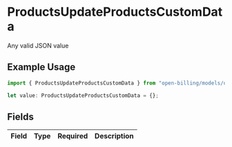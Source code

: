 # ProductsUpdateProductsCustomData

Any valid JSON value

## Example Usage

```typescript
import { ProductsUpdateProductsCustomData } from "open-billing/models/operations";

let value: ProductsUpdateProductsCustomData = {};
```

## Fields

| Field       | Type        | Required    | Description |
| ----------- | ----------- | ----------- | ----------- |